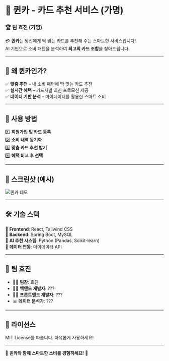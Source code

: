 # 👑 퀸카 - 카드 추천 서비스 (가명)

### 🏆 팀 효진 (가명)  

💳 **퀸카**는 당신에게 딱 맞는 카드를 추천해 주는 스마트한 서비스입니다!  
AI 기반으로 소비 패턴을 분석하여 **최고의 카드 조합**을 찾아드립니다.  

---

## 🎯 왜 퀸카인가?  
✅ **맞춤 추천** – 내 소비 패턴에 딱 맞는 카드 추천  
✅ **실시간 혜택** – 카드사별 최신 프로모션 제공  
✅ **데이터 기반 분석** – 마이데이터를 활용한 스마트 소비  

---

## 🚀 사용 방법  
1️⃣ **회원가입 및 카드 등록**  
2️⃣ **소비 내역 동기화**  
3️⃣ **맞춤 카드 추천 받기**  
4️⃣ **혜택 비교 후 선택**  

---

## 🎨 스크린샷 (예시)  
![퀸카 데모](https://via.placeholder.com/800x400?text=퀸카+스크린샷)

---

## 🛠 기술 스택  
🔹 **Frontend**: React, Tailwind CSS  
🔹 **Backend**: Spring Boot, MySQL  
🔹 **AI 추천 시스템**: Python (Pandas, Scikit-learn)  
🔹 **데이터 연동**: 마이데이터 API  

---

## 🤝 팀 효진  
- 👩‍💻 **팀장**: 효진  
- 👨‍💻 **백엔드 개발자**: ???  
- 👩‍🎨 **프론트엔드 개발자**: ???  
- 📊 **데이터 분석가**: ???  

---

## 📄 라이선스  
MIT License를 따릅니다. 자유롭게 사용하세요!  

---
👑 **퀸카와 함께 스마트한 소비를 경험하세요!** 🚀  
